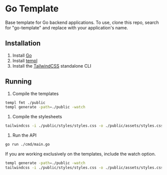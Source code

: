 # Go Template

Base template for Go backend applications. To use, clone this repo, search for "go-template" and replace
with your application's name. 

## Installation
1. Install [Go](https://go.dev/doc/install)
1. Install [templ](https://templ.guide/quick-start/installation)
1. Install the [TailwindCSS](https://tailwindcss.com/blog/standalone-cli) standalone CLI

## Running 
1. Compile the templates
```sh
templ fmt ./public
templ generate -path=./public -watch
```
1. Compile the stylesheets
```sh
tailwindcss -i ./public/styles/styles.css -o ./public/assets/styles.css --watch
```
1. Run the API
```sh
go run ./cmd/main.go
```

If you are working exclusively on the templates, include the watch option.
```sh
templ generate -path=./public -watch
tailwindcss -i ./public/styles/styles.css -o ./public/assets/styles.css --watch
```